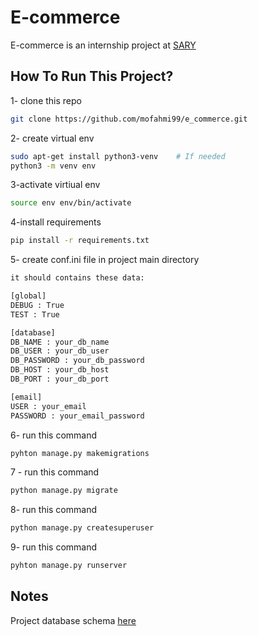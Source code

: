 # E-commerce

E-commerce is an internship project at [SARY](https://sary.com/)

## How To Run This Project?

1- clone this repo 
```bash
git clone https://github.com/mofahmi99/e_commerce.git
```
2- create virtual env 
```bash
sudo apt-get install python3-venv    # If needed
python3 -m venv env
```
3-activate virtiual env
```bash  
source env env/bin/activate
```
4-install requirements 
``` bash
pip install -r requirements.txt
```
5- create conf.ini file in project main directory 
```bash
it should contains these data:

[global]
DEBUG : True
TEST : True

[database]
DB_NAME : your_db_name
DB_USER : your_db_user
DB_PASSWORD : your_db_password
DB_HOST : your_db_host
DB_PORT : your_db_port

[email]
USER : your_email
PASSWORD : your_email_password
```
6- run this command 
``` bash
pyhton manage.py makemigrations 
```

7 - run this command
```bash
python manage.py migrate 
```
8- run this command
```bash
python manage.py createsuperuser
```
9- run this command
```bash
pyhton manage.py runserver
```
## Notes

Project database schema [here](https://fv2-3.failiem.lv/down.php?i=b5d7f23tf&view) 

